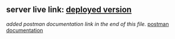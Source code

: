 ## server live link: [deployed version](https://mern-taskmanager-with-dnd.onrender.com)
*added postman documentation link in the end of this file.*
[postman documentation](https://documenter.getpostman.com/view/20773865/2sA3e2fpLg)

